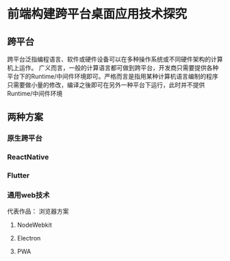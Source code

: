 # 前端构建跨平台桌面应用技术探究

## 跨平台
跨平台泛指编程语言、软件或硬件设备可以在多种操作系统或不同硬件架构的计算机上运作。 广义而言，一般的计算语言都可做到跨平台，开发商只需要提供各种平台下的Runtime/中间件环境即可。严格而言是指用某种计算机语言编制的程序只需要做小量的修改，编译之後即可在另外一种平台下运行，此时并不提供Runtime/中间件环境


## 两种方案

### 原生跨平台

### ReactNative

### Flutter

### 通用web技术

代表作品：
浏览器方案 
1. NodeWebkit

1. Electron

1. PWA

